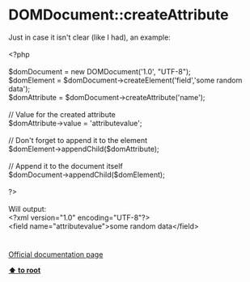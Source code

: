 # DOMDocument::createAttribute




<div class="phpcode"><span class="html">
Just in case it isn&apos;t clear (like I had), an example:<br><br><span class="default">&lt;?php<br><br>$domDocument </span><span class="keyword">= new </span><span class="default">DOMDocument</span><span class="keyword">(</span><span class="string">&apos;1.0&apos;</span><span class="keyword">, </span><span class="string">&quot;UTF-8&quot;</span><span class="keyword">);<br></span><span class="default">$domElement </span><span class="keyword">= </span><span class="default">$domDocument</span><span class="keyword">-&gt;</span><span class="default">createElement</span><span class="keyword">(</span><span class="string">&apos;field&apos;</span><span class="keyword">,</span><span class="string">&apos;some random data&apos;</span><span class="keyword">);<br></span><span class="default">$domAttribute </span><span class="keyword">= </span><span class="default">$domDocument</span><span class="keyword">-&gt;</span><span class="default">createAttribute</span><span class="keyword">(</span><span class="string">&apos;name&apos;</span><span class="keyword">);<br><br></span><span class="comment">// Value for the created attribute<br></span><span class="default">$domAttribute</span><span class="keyword">-&gt;</span><span class="default">value </span><span class="keyword">= </span><span class="string">&apos;attributevalue&apos;</span><span class="keyword">;<br><br></span><span class="comment">// Don&apos;t forget to append it to the element<br></span><span class="default">$domElement</span><span class="keyword">-&gt;</span><span class="default">appendChild</span><span class="keyword">(</span><span class="default">$domAttribute</span><span class="keyword">);<br><br></span><span class="comment">// Append it to the document itself<br></span><span class="default">$domDocument</span><span class="keyword">-&gt;</span><span class="default">appendChild</span><span class="keyword">(</span><span class="default">$domElement</span><span class="keyword">);<br><br></span><span class="default">?&gt;<br></span><br>Will output:<br>&lt;?xml version=&quot;1.0&quot; encoding=&quot;UTF-8&quot;?&gt;<br>&lt;field name=&quot;attributevalue&quot;&gt;some random data&lt;/field&gt;</span>
</div>
  

#

[Official documentation page](https://www.php.net/manual/en/domdocument.createattribute.php)

**[⬆ to root](/)**